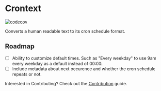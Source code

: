 # Crontext

[![codecov](https://codecov.io/gh/rautio/crontext/graph/badge.svg?token=2D9ALEL4AD)](https://codecov.io/gh/rautio/crontext)

Converts a human readable text to its cron schedule format.

## Roadmap

- [ ] Ability to customize default times. Such as "Every weekday" to use 9am every weekday as a default instead of 00:00.
- [ ] Include metadata about next occurence and whether the cron schedule repeats or not.

Interested in Contributing? Check out the [Contribution](./CONTRIBUTING.md) guide.
